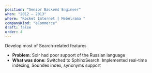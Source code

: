 ```yaml
---
position: "Senior Backend Engineer"
when: "2012 – 2013"
where: "Rocket Internet | Mebelrama "
companyKind: "eCommerce"
draft: false
order: 4
---
```


Develop most of Search-related features

* **Problem:** Solr had poor support of the Russian language
* **What was done:** Switched to SphinxSearch. Implemented real-time indexing, Soundex index, synonyms support
